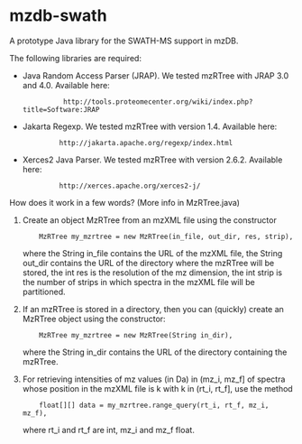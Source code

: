 mzdb-swath
==========

A prototype Java library for the SWATH-MS support in mzDB.


The following libraries are required:

- Java Random Access Parser (JRAP). We tested mzRTree with JRAP 3.0 and 4.0. Available here: 
	
				http://tools.proteomecenter.org/wiki/index.php?title=Software:JRAP
		
 - Jakarta Regexp. We tested mzRTree with version 1.4. Available here: 
 
 				http://jakarta.apache.org/regexp/index.html
 	
 - Xerces2 Java Parser. We tested mzRTree with version 2.6.2. Available here:
 			
 				http://xerces.apache.org/xerces2-j/
 
 
 How does it work in a few words? (More info in MzRTree.java)
 
 1) Create an object MzRTree from an mzXML file using the constructor 
 		
 			MzRTree my_mzrtree = new MzRTree(in_file, out_dir, res, strip),
 	
 	where the String in_file contains the URL of the mzXML file, the String out_dir contains 
 	the URL of the directory where the mzRTree will be stored, the int res is the resolution of 
 	the mz dimension, the int strip is the number of strips in which spectra in the mzXML file 
 	will be partitioned. 
 
 2)	If an mzRTree is stored in a directory, then you can (quickly) create an MzRTree object 
 	using the constructor:
 	
 			MzRTree my_mzrtree = new MzRTree(String in_dir),
 			
 	where the String in_dir contains the URL of the directory containing the mzRTree.
 
 3) For retrieving intensities of mz values (in Da) in (mz_i, mz_f] of spectra whose position 
 	in the mzXML file is k with k in (rt_i, rt_f], use the method   
 
 			float[][] data = my_mzrtree.range_query(rt_i, rt_f, mz_i, mz_f),
 			
 	where rt_i and rt_f are int, mz_i and mz_f float.  
  
